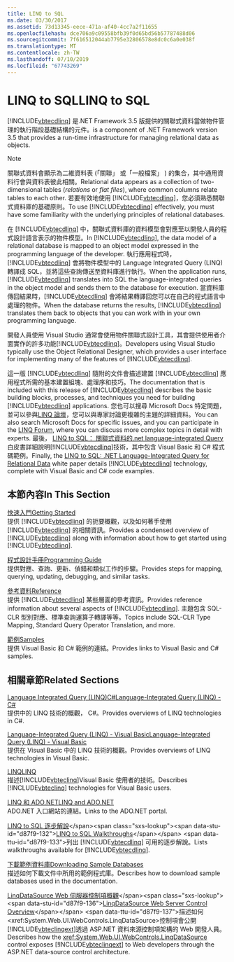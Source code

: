 ```yaml
---
title: LINQ to SQL
ms.date: 03/30/2017
ms.assetid: 73d13345-eece-471a-af40-4cc7a2f11655
ms.openlocfilehash: dce706a9c09558bfb39f0d65bd56b57787488d06
ms.sourcegitcommit: 7f616512044ab7795e32806578e8dc0c6a0e038f
ms.translationtype: MT
ms.contentlocale: zh-TW
ms.lasthandoff: 07/10/2019
ms.locfileid: "67743269"
---
```

# <a name="linq-to-sql"></a><span data-ttu-id="d87f9-102">LINQ to SQL</span><span class="sxs-lookup"><span data-stu-id="d87f9-102">LINQ to SQL</span></span>
[!INCLUDE[vbtecdlinq](../../../../../../includes/vbtecdlinq-md.md)] <span data-ttu-id="d87f9-103">是.NET Framework 3.5 版提供的關聯式資料當做物件管理的執行階段基礎結構的元件。</span><span class="sxs-lookup"><span data-stu-id="d87f9-103">is a component of .NET Framework version 3.5 that provides a run-time infrastructure for managing relational data as objects.</span></span>  
  
> [!NOTE]
>  <span data-ttu-id="d87f9-104">關聯式資料會顯示為二維資料表 (「關聯」  或「一般檔案」  ) 的集合，其中通用資料行會與資料表彼此相關。</span><span class="sxs-lookup"><span data-stu-id="d87f9-104">Relational data appears as a collection of two-dimensional tables (*relations* or *flat files*), where common columns relate tables to each other.</span></span> <span data-ttu-id="d87f9-105">若要有效地使用 [!INCLUDE[vbtecdlinq](../../../../../../includes/vbtecdlinq-md.md)]，您必須熟悉關聯式資料庫的基礎原則。</span><span class="sxs-lookup"><span data-stu-id="d87f9-105">To use [!INCLUDE[vbtecdlinq](../../../../../../includes/vbtecdlinq-md.md)] effectively, you must have some familiarity with the underlying principles of relational databases.</span></span>  
  
 <span data-ttu-id="d87f9-106">在 [!INCLUDE[vbtecdlinq](../../../../../../includes/vbtecdlinq-md.md)] 中，關聯式資料庫的資料模型會對應至以開發人員的程式設計語言表示的物件模型。</span><span class="sxs-lookup"><span data-stu-id="d87f9-106">In [!INCLUDE[vbtecdlinq](../../../../../../includes/vbtecdlinq-md.md)], the data model of a relational database is mapped to an object model expressed in the programming language of the developer.</span></span> <span data-ttu-id="d87f9-107">執行應用程式時，[!INCLUDE[vbtecdlinq](../../../../../../includes/vbtecdlinq-md.md)] 會將物件模型中的 Language Integrated Query (LINQ) 轉譯成 SQL，並將這些查詢傳送至資料庫進行執行。</span><span class="sxs-lookup"><span data-stu-id="d87f9-107">When the application runs, [!INCLUDE[vbtecdlinq](../../../../../../includes/vbtecdlinq-md.md)] translates into SQL the language-integrated queries in the object model and sends them to the database for execution.</span></span> <span data-ttu-id="d87f9-108">當資料庫傳回結果時，[!INCLUDE[vbtecdlinq](../../../../../../includes/vbtecdlinq-md.md)] 會將結果轉譯回您可以在自己的程式語言中處理的物件。</span><span class="sxs-lookup"><span data-stu-id="d87f9-108">When the database returns the results, [!INCLUDE[vbtecdlinq](../../../../../../includes/vbtecdlinq-md.md)] translates them back to objects that you can work with in your own programming language.</span></span>  
  
 <span data-ttu-id="d87f9-109">開發人員使用 Visual Studio 通常會使用物件關聯式設計工具，其會提供使用者介面實作的許多功能[!INCLUDE[vbtecdlinq](../../../../../../includes/vbtecdlinq-md.md)]。</span><span class="sxs-lookup"><span data-stu-id="d87f9-109">Developers using Visual Studio typically use the Object Relational Designer, which provides a user interface for implementing many of the features of [!INCLUDE[vbtecdlinq](../../../../../../includes/vbtecdlinq-md.md)].</span></span>  
  
 <span data-ttu-id="d87f9-110">這一版 [!INCLUDE[vbtecdlinq](../../../../../../includes/vbtecdlinq-md.md)] 隨附的文件會描述建置 [!INCLUDE[vbtecdlinq](../../../../../../includes/vbtecdlinq-md.md)] 應用程式所需的基本建置組塊、處理序和技巧。</span><span class="sxs-lookup"><span data-stu-id="d87f9-110">The documentation that is included with this release of [!INCLUDE[vbtecdlinq](../../../../../../includes/vbtecdlinq-md.md)] describes the basic building blocks, processes, and techniques you need for building [!INCLUDE[vbtecdlinq](../../../../../../includes/vbtecdlinq-md.md)] applications.</span></span> <span data-ttu-id="d87f9-111">您也可以搜尋 Microsoft Docs 特定問題，並可以參與[LINQ 論壇](https://go.microsoft.com/fwlink/?LinkId=76488)，您可以與專家討論更複雜的主題的詳細資料。</span><span class="sxs-lookup"><span data-stu-id="d87f9-111">You can also search Microsoft Docs for specific issues, and you can participate in the [LINQ Forum](https://go.microsoft.com/fwlink/?LinkId=76488), where you can discuss more complex topics in detail with experts.</span></span> <span data-ttu-id="d87f9-112">最後， [LINQ to SQL： 關聯式資料的.net language-integrated Query](https://go.microsoft.com/fwlink/?LinkId=93205)白皮書詳細說明[!INCLUDE[vbtecdlinq](../../../../../../includes/vbtecdlinq-md.md)]技術，其中包含 Visual Basic 和 C# 程式碼範例。</span><span class="sxs-lookup"><span data-stu-id="d87f9-112">Finally, the [LINQ to SQL: .NET Language-Integrated Query for Relational Data](https://go.microsoft.com/fwlink/?LinkId=93205) white paper details [!INCLUDE[vbtecdlinq](../../../../../../includes/vbtecdlinq-md.md)] technology, complete with Visual Basic and C# code examples.</span></span>  
  
## <a name="in-this-section"></a><span data-ttu-id="d87f9-113">本節內容</span><span class="sxs-lookup"><span data-stu-id="d87f9-113">In This Section</span></span>  
 [<span data-ttu-id="d87f9-114">快速入門</span><span class="sxs-lookup"><span data-stu-id="d87f9-114">Getting Started</span></span>](../../../../../../docs/framework/data/adonet/sql/linq/getting-started.md)  
 <span data-ttu-id="d87f9-115">提供 [!INCLUDE[vbtecdlinq](../../../../../../includes/vbtecdlinq-md.md)] 的扼要概觀，以及如何著手使用 [!INCLUDE[vbtecdlinq](../../../../../../includes/vbtecdlinq-md.md)] 的相關資訊。</span><span class="sxs-lookup"><span data-stu-id="d87f9-115">Provides a condensed overview of [!INCLUDE[vbtecdlinq](../../../../../../includes/vbtecdlinq-md.md)] along with information about how to get started using [!INCLUDE[vbtecdlinq](../../../../../../includes/vbtecdlinq-md.md)].</span></span>  
  
 [<span data-ttu-id="d87f9-116">程式設計手冊</span><span class="sxs-lookup"><span data-stu-id="d87f9-116">Programming Guide</span></span>](../../../../../../docs/framework/data/adonet/sql/linq/programming-guide.md)  
 <span data-ttu-id="d87f9-117">提供對應、查詢、更新、偵錯和類似工作的步驟。</span><span class="sxs-lookup"><span data-stu-id="d87f9-117">Provides steps for mapping, querying, updating, debugging, and similar tasks.</span></span>  
  
 [<span data-ttu-id="d87f9-118">參考資料</span><span class="sxs-lookup"><span data-stu-id="d87f9-118">Reference</span></span>](../../../../../../docs/framework/data/adonet/sql/linq/reference.md)  
 <span data-ttu-id="d87f9-119">提供 [!INCLUDE[vbtecdlinq](../../../../../../includes/vbtecdlinq-md.md)] 某些層面的參考資訊。</span><span class="sxs-lookup"><span data-stu-id="d87f9-119">Provides reference information about several aspects of [!INCLUDE[vbtecdlinq](../../../../../../includes/vbtecdlinq-md.md)].</span></span> <span data-ttu-id="d87f9-120">主題包含 SQL-CLR 型別對應、標準查詢運算子轉譯等等。</span><span class="sxs-lookup"><span data-stu-id="d87f9-120">Topics include SQL-CLR Type Mapping, Standard Query Operator Translation, and more.</span></span>  
  
 [<span data-ttu-id="d87f9-121">範例</span><span class="sxs-lookup"><span data-stu-id="d87f9-121">Samples</span></span>](../../../../../../docs/framework/data/adonet/sql/linq/samples.md)  
 <span data-ttu-id="d87f9-122">提供 Visual Basic 和 C# 範例的連結。</span><span class="sxs-lookup"><span data-stu-id="d87f9-122">Provides links to Visual Basic and C# samples.</span></span>  
  
## <a name="related-sections"></a><span data-ttu-id="d87f9-123">相關章節</span><span class="sxs-lookup"><span data-stu-id="d87f9-123">Related Sections</span></span>  
 <span data-ttu-id="d87f9-124">[Language Integrated Query (LINQ)C#](../../../../../csharp/programming-guide/concepts/linq/index.md)</span><span class="sxs-lookup"><span data-stu-id="d87f9-124">[Language-Integrated Query (LINQ) - C#](../../../../../csharp/programming-guide/concepts/linq/index.md)</span></span>\
 <span data-ttu-id="d87f9-125">提供中的 LINQ 技術的概觀， C#。</span><span class="sxs-lookup"><span data-stu-id="d87f9-125">Provides overviews of LINQ technologies in C#.</span></span>
 
 [<span data-ttu-id="d87f9-126">Language-Integrated Query (LINQ) - Visual Basic</span><span class="sxs-lookup"><span data-stu-id="d87f9-126">Language-Integrated Query (LINQ) - Visual Basic</span></span>](../../../../../visual-basic/programming-guide/concepts/linq/index.md)  
 <span data-ttu-id="d87f9-127">提供在 Visual Basic 中的 LINQ 技術的概觀。</span><span class="sxs-lookup"><span data-stu-id="d87f9-127">Provides overviews of LINQ technologies in Visual Basic.</span></span>
  
 [<span data-ttu-id="d87f9-128">LINQ</span><span class="sxs-lookup"><span data-stu-id="d87f9-128">LINQ</span></span>](../../../../../visual-basic/programming-guide/language-features/linq/index.md)  
 <span data-ttu-id="d87f9-129">描述[!INCLUDE[vbteclinq](../../../../../../includes/vbteclinq-md.md)]Visual Basic 使用者的技術。</span><span class="sxs-lookup"><span data-stu-id="d87f9-129">Describes [!INCLUDE[vbteclinq](../../../../../../includes/vbteclinq-md.md)] technologies for Visual Basic users.</span></span>  
  
 [<span data-ttu-id="d87f9-130">LINQ 和 ADO.NET</span><span class="sxs-lookup"><span data-stu-id="d87f9-130">LINQ and ADO.NET</span></span>](../../../../../../docs/framework/data/adonet/linq-and-ado-net.md)  
 <span data-ttu-id="d87f9-131">ADO.NET 入口網站的連結。</span><span class="sxs-lookup"><span data-stu-id="d87f9-131">Links to the ADO.NET portal.</span></span>  
  
 <span data-ttu-id="d87f9-132">[LINQ to SQL 逐步解說](https://docs.microsoft.com/previous-versions/visualstudio/visual-studio-2008/bb386295(v=vs.90))</span><span class="sxs-lookup"><span data-stu-id="d87f9-132">[LINQ to SQL Walkthroughs](https://docs.microsoft.com/previous-versions/visualstudio/visual-studio-2008/bb386295(v=vs.90))</span></span>  
 <span data-ttu-id="d87f9-133">列出 [!INCLUDE[vbtecdlinq](../../../../../../includes/vbtecdlinq-md.md)] 可用的逐步解說。</span><span class="sxs-lookup"><span data-stu-id="d87f9-133">Lists walkthroughs available for [!INCLUDE[vbtecdlinq](../../../../../../includes/vbtecdlinq-md.md)].</span></span>  
  
 [<span data-ttu-id="d87f9-134">下載範例資料庫</span><span class="sxs-lookup"><span data-stu-id="d87f9-134">Downloading Sample Databases</span></span>](../../../../../../docs/framework/data/adonet/sql/linq/downloading-sample-databases.md)  
 <span data-ttu-id="d87f9-135">描述如何下載文件中所用的範例程式庫。</span><span class="sxs-lookup"><span data-stu-id="d87f9-135">Describes how to download sample databases used in the documentation.</span></span>  
  
 <span data-ttu-id="d87f9-136">[LinqDataSource Web 伺服器控制項概觀](https://docs.microsoft.com/previous-versions/aspnet/bb547113(v=vs.100))</span><span class="sxs-lookup"><span data-stu-id="d87f9-136">[LinqDataSource Web Server Control Overview](https://docs.microsoft.com/previous-versions/aspnet/bb547113(v=vs.100))</span></span>  
 <span data-ttu-id="d87f9-137">描述如何<xref:System.Web.UI.WebControls.LinqDataSource>控制項會公開[!INCLUDE[vbteclinqext](../../../../../../includes/vbteclinqext-md.md)]透過 ASP.NET 資料來源控制項架構的 Web 開發人員。</span><span class="sxs-lookup"><span data-stu-id="d87f9-137">Describes how the <xref:System.Web.UI.WebControls.LinqDataSource> control exposes [!INCLUDE[vbteclinqext](../../../../../../includes/vbteclinqext-md.md)] to Web developers through the ASP.NET data-source control architecture.</span></span>
